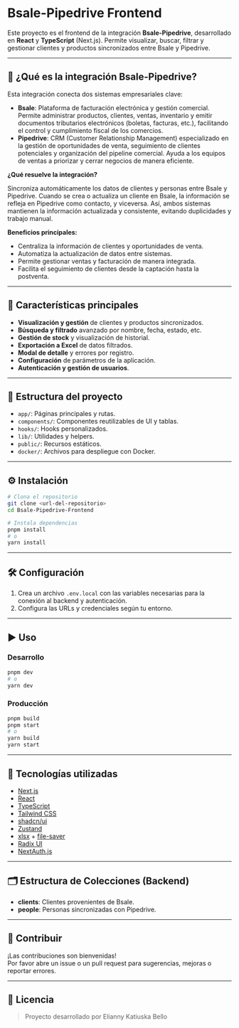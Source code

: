 # Bsale-Pipedrive Frontend

Este proyecto es el frontend de la integración **Bsale-Pipedrive**, desarrollado en **React** y **TypeScript** (Next.js). Permite visualizar, buscar, filtrar y gestionar clientes y productos sincronizados entre Bsale y Pipedrive.

---

## 🧩 ¿Qué es la integración Bsale-Pipedrive?

Esta integración conecta dos sistemas empresariales clave:

- **Bsale**: Plataforma de facturación electrónica y gestión comercial. Permite administrar productos, clientes, ventas, inventario y emitir documentos tributarios electrónicos (boletas, facturas, etc.), facilitando el control y cumplimiento fiscal de los comercios.
- **Pipedrive**: CRM (Customer Relationship Management) especializado en la gestión de oportunidades de venta, seguimiento de clientes potenciales y organización del pipeline comercial. Ayuda a los equipos de ventas a priorizar y cerrar negocios de manera eficiente.

**¿Qué resuelve la integración?**

Sincroniza automáticamente los datos de clientes y personas entre Bsale y Pipedrive. Cuando se crea o actualiza un cliente en Bsale, la información se refleja en Pipedrive como contacto, y viceversa. Así, ambos sistemas mantienen la información actualizada y consistente, evitando duplicidades y trabajo manual.

**Beneficios principales:**
- Centraliza la información de clientes y oportunidades de venta.
- Automatiza la actualización de datos entre sistemas.
- Permite gestionar ventas y facturación de manera integrada.
- Facilita el seguimiento de clientes desde la captación hasta la postventa.

---

## 🚀 Características principales

- **Visualización y gestión** de clientes y productos sincronizados.
- **Búsqueda y filtrado** avanzado por nombre, fecha, estado, etc.
- **Gestión de stock** y visualización de historial.
- **Exportación a Excel** de datos filtrados.
- **Modal de detalle** y errores por registro.
- **Configuración** de parámetros de la aplicación.
- **Autenticación y gestión de usuarios**.

---

## 📁 Estructura del proyecto

- `app/`: Páginas principales y rutas.
- `components/`: Componentes reutilizables de UI y tablas.
- `hooks/`: Hooks personalizados.
- `lib/`: Utilidades y helpers.
- `public/`: Recursos estáticos.
- `docker/`: Archivos para despliegue con Docker.

---

## ⚙️ Instalación

```bash
# Clona el repositorio
git clone <url-del-repositorio>
cd Bsale-Pipedrive-Frontend

# Instala dependencias
pnpm install
# o
yarn install
```

---

## 🛠️ Configuración

1. Crea un archivo `.env.local` con las variables necesarias para la conexión al backend y autenticación.
2. Configura las URLs y credenciales según tu entorno.

---

## ▶️ Uso

### Desarrollo

```bash
pnpm dev
# o
yarn dev
```

### Producción

```bash
pnpm build
pnpm start
# o
yarn build
yarn start
```

---

## 🧰 Tecnologías utilizadas

- [Next.js](https://nextjs.org/)
- [React](https://react.dev/)
- [TypeScript](https://www.typescriptlang.org/)
- [Tailwind CSS](https://tailwindcss.com/)
- [shadcn/ui](https://ui.shadcn.com/)
- [Zustand](https://zustand-demo.pmnd.rs/)
- [xlsx](https://github.com/SheetJS/sheetjs) + [file-saver](https://github.com/eligrey/FileSaver.js)
- [Radix UI](https://www.radix-ui.com/)
- [NextAuth.js](https://next-auth.js.org/)

---

## 🗂️ Estructura de Colecciones (Backend)

- **clients**: Clientes provenientes de Bsale.
- **people**: Personas sincronizadas con Pipedrive.

---

## 🤝 Contribuir

¡Las contribuciones son bienvenidas!  
Por favor abre un issue o un pull request para sugerencias, mejoras o reportar errores.

---

## 📄 Licencia
> Proyecto desarrollado por Elianny Katiuska Bello

